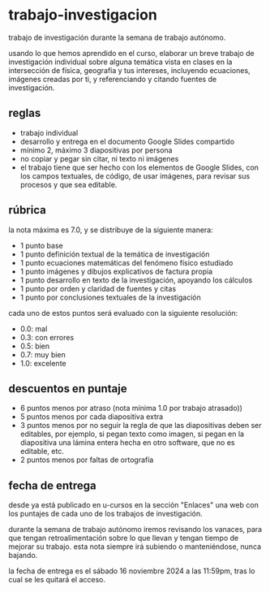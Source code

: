 # trabajo-investigacion

trabajo de investigación durante la semana de trabajo autónomo.

usando lo que hemos aprendido en el curso, elaborar un breve trabajo de investigación individual sobre alguna temática vista en clases en la intersección de física, geografía y tus intereses, incluyendo ecuaciones, imágenes creadas por ti, y referenciando y citando fuentes de investigación.

## reglas

- trabajo individual
- desarrollo y entrega en el documento Google Slides compartido
- mínimo 2, máximo 3 diapositivas por persona
- no copiar y pegar sin citar, ni texto ni imágenes
- el trabajo tiene que ser hecho con los elementos de Google Slides, con los campos textuales, de código, de usar imágenes, para revisar sus procesos y que sea editable.

## rúbrica

la nota máxima es 7.0, y se distribuye de la siguiente manera:

- 1 punto base
- 1 punto definición textual de la temática de investigación
- 1 punto ecuaciones matemáticas del fenómeno físico estudiado
- 1 punto imágenes y dibujos explicativos de factura propia
- 1 punto desarrollo en texto de la investigación, apoyando los cálculos
- 1 punto por orden y claridad de fuentes y citas
- 1 punto por conclusiones textuales de la investigación

cada uno de estos puntos será evaluado con la siguiente resolución:

- 0.0: mal
- 0.3: con errores
- 0.5: bien
- 0.7: muy bien
- 1.0: excelente

## descuentos en puntaje

- 6 puntos menos por atraso (nota mínima 1.0 por trabajo atrasado))
- 5 puntos menos por cada diapositiva extra
- 3 puntos menos por no seguir la regla de que las diapositivas deben ser editables, por ejemplo, si pegan texto como imagen, si pegan en la diapositiva una lámina entera hecha en otro software, que no es editable, etc.
- 2 puntos menos por faltas de ortografía

## fecha de entrega

desde ya está publicado en u-cursos en la sección "Enlaces" una web con los puntajes de cada uno de los trabajos de investigación.

durante la semana de trabajo autónomo iremos revisando los vanaces, para que tengan retroalimentación sobre lo que llevan y tengan tiempo de mejorar su trabajo. esta nota siempre irá subiendo o manteniéndose, nunca bajando.

la fecha de entrega es el sábado 16 noviembre 2024 a las 11:59pm, tras lo cual se les quitará el acceso.
